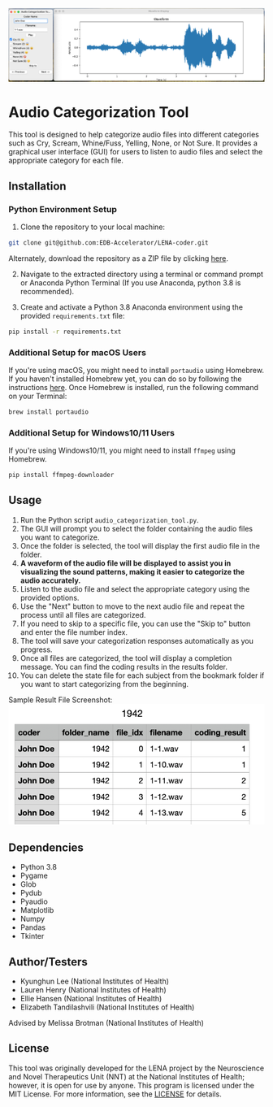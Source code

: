 ![Screenshot](https://github.com/EDB-Accelerator/LENA-coder/blob/main/screenshot.png?raw=true)

# Audio Categorization Tool

This tool is designed to help categorize audio files into different categories such as Cry, Scream, Whine/Fuss, Yelling, None, or Not Sure. It provides a graphical user interface (GUI) for users to listen to audio files and select the appropriate category for each file.

## Installation

### Python Environment Setup

1. Clone the repository to your local machine:
```bash
git clone git@github.com:EDB-Accelerator/LENA-coder.git
```
Alternately, download the repository as a ZIP file by clicking [here](https://github.com/EDB-Accelerator/LENA-coder/archive/refs/heads/main.zip).

2. Navigate to the extracted directory using a terminal or command prompt or Anaconda Python Terminal (If you use Anaconda, python 3.8 is recommended).

3. Create and activate a Python 3.8 Anaconda environment using the provided `requirements.txt` file:
```bash
pip install -r requirements.txt
```

### Additional Setup for macOS Users

If you're using macOS, you might need to install `portaudio` using Homebrew. If you haven't installed Homebrew yet, you can do so by following the instructions [here](https://brew.sh). Once Homebrew is installed, run the following command on your Terminal:
```bash
brew install portaudio
```
### Additional Setup for Windows10/11 Users

If you're using Windows10/11, you might need to install `ffmpeg` using Homebrew. 
```bash
pip install ffmpeg-downloader
```


## Usage

1. Run the Python script `audio_categorization_tool.py`.
2. The GUI will prompt you to select the folder containing the audio files you want to categorize.
3. Once the folder is selected, the tool will display the first audio file in the folder.
4. **A waveform of the audio file will be displayed to assist you in visualizing the sound patterns, making it easier to categorize the audio accurately.**
5. Listen to the audio file and select the appropriate category using the provided options.
6. Use the "Next" button to move to the next audio file and repeat the process until all files are categorized.
7. If you need to skip to a specific file, you can use the "Skip to" button and enter the file number index.
8. The tool will save your categorization responses automatically as you progress.
9. Once all files are categorized, the tool will display a completion message. You can find the coding results in the results folder.
10. You can delete the state file for each subject from the bookmark folder if you want to start categorizing from the beginning.

Sample Result File Screenshot:
![Result Screenshot](https://github.com/EDB-Accelerator/LENA-coder/blob/main/screenshot2.png?raw=true)
## Dependencies

- Python 3.8
- Pygame
- Glob
- Pydub
- Pyaudio
- Matplotlib
- Numpy
- Pandas
- Tkinter

## Author/Testers
- Kyunghun Lee (National Institutes of Health)
- Lauren Henry (National Institutes of Health)
- Ellie Hansen (National Institutes of Health)
- Elizabeth Tandilashvili (National Institutes of Health)

Advised by Melissa Brotman (National Institutes of Health)


## License
This tool was originally developed for the LENA project by the Neuroscience and Novel Therapeutics Unit (NNT) at the National Institutes of Health; however, it is open for use by anyone. This program is licensed under the MIT License. For more information, see the [LICENSE](https://github.com/EDB-Accelerator/LENA-coder/raw/main/LICENSE.txt)  for details.
